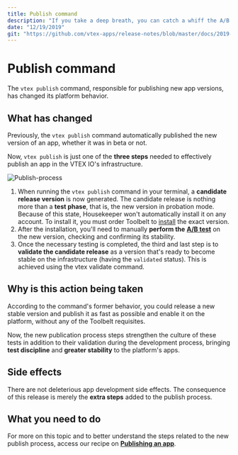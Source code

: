 ```yaml
---
title: Publish command
description: "If you take a deep breath, you can catch a whiff the A/B tests in the air. That’s because the Publish command has now changed its functionality and more steps have been added to the process of publishing an app on the platform. Everything to say goodbye to potential instabilities and to foster a culture of tests among our beloved devs."
date: "12/19/2019"
git: "https://github.com/vtex-apps/release-notes/blob/master/docs/2019-week-48-49-50-51.md/publish-command.md"
---
```


# Publish command

The `vtex publish` command, responsible for publishing new app versions, has changed its platform behavior.

## What has changed

Previously, the `vtex publish` command automatically published the new version of an app, whether it was in beta or not.

Now, `vtex publish` is just one of the **three steps** needed to effectively publish an app in the VTEX IO's infrastructure.

![Publish-process](https://user-images.githubusercontent.com/52087100/71118909-c0775800-21b7-11ea-9e17-226badbc30c3.png)

1. When running the `vtex publish` command in your terminal, a **candidate release version** is now generated. The candidate release is nothing more than a **test phase**, that is, the new version in probation mode. Because of this state, Housekeeper won't automatically install it on any account. To install it, you must order Toolbelt to [install](https://vtex.io/docs/recipes/store/installing-an-app) the exact version.
2. After the installation, you'll need to manually **perform the** [**A/B test**](https://vtex.io/docs/recipes/store/running-native-ab-testing) on the new version, checking and confirming its stability.
3. Once the necessary testing is completed, the third and last step is to **validate the candidate release** as a version that's ready to become stable on the infrastructure (having the `validated` status). This is achieved using the vtex validate command.

## Why is this action being taken

According to the command's former behavior, you could release a new stable version and publish it as fast as possible and enable it on the platform, without any of the Toolbelt requisites.

Now, the new publication process steps strengthen the culture of these tests in addition to their validation during the development process, bringing **test discipline** and **greater stability** to the platform's apps.

## Side effects

There are not deleterious app development side effects. The consequence of this release is merely the **extra steps** added to the publish process.

## What you need to do

For more on this topic and to better understand the steps related to the new publish process, access our recipe on [**Publishing an app**](https://vtex.io/docs/recipes/store/publishing-an-app).
